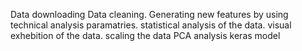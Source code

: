 Data downloading
Data cleaning.
Generating new features by using technical analysis paramatries.
statistical analysis of the data.
visual exhebition of the data.
scaling the data
PCA analysis
keras model


